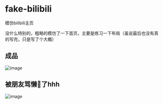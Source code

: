 # fake-bilibili

模仿bilibili主页

没什么特别的，粗略的模仿了一下首页，主要是练习一下布局（虽说最后也没有真的写完，只是写了个大概）

## 成品

![image](https://user-images.githubusercontent.com/30485326/193023906-6d554152-5688-4589-aaa3-a0bfbd48fb8f.png)

## 被朋友骂懒🐶了hhh
![image](https://user-images.githubusercontent.com/30485326/193024357-6c666ffc-5f17-44e0-944f-bdc55435e99d.png)
